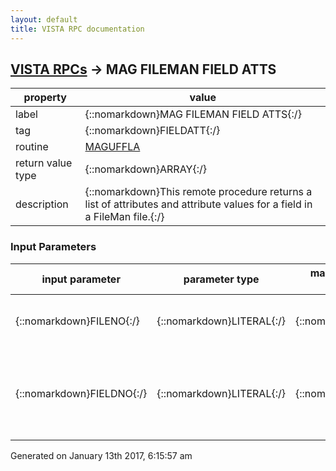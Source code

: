 ```yaml
---
layout: default
title: VISTA RPC documentation
---
```




## [VISTA RPCs](TableOfContent.md) &#8594; MAG FILEMAN FIELD ATTS 

 property | value 
--- | --- 
 label | {::nomarkdown}MAG FILEMAN FIELD ATTS{:/}
 tag | {::nomarkdown}FIELDATT{:/}
 routine | [MAGUFFLA](http://code.osehra.org/dox/Routine_MAGUFFLA_source.html)
 return value type | {::nomarkdown}ARRAY{:/}
 description | {::nomarkdown}This remote procedure returns a list of attributes and attribute values for a field in a FileMan file.{:/}

### Input Parameters

| input parameter | parameter type | maximum data length | required | description | 
| --- | --- | --- | --- | --- | 
| {::nomarkdown}FILENO{:/} | {::nomarkdown}LITERAL{:/} | {::nomarkdown}20{:/} | {::nomarkdown}true{:/} | {::nomarkdown}This is the number of a FileMan file or subfile.{:/} | 
| {::nomarkdown}FIELDNO{:/} | {::nomarkdown}LITERAL{:/} | {::nomarkdown}20{:/} | {::nomarkdown}true{:/} | {::nomarkdown}This is the field within the specified FileMan file or subfile for which attributes are being requested.{:/} | 




 Generated on January 13th 2017, 6:15:57 am